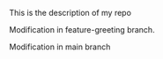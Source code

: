 This is the description of my repo

Modification in feature-greeting branch.

Modification in main branch

